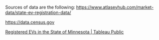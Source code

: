 Sources of data are the following:
https://www.atlasevhub.com/market-data/state-ev-registration-data/


https://data.census.gov


[Registered EVs in the State of Minnesota | Tableau Public](https://public.tableau.com/app/profile/danny.nahas/viz/RegisteredEVsintheStateofMinnesota/Sheet1)
